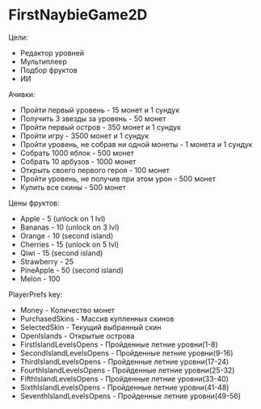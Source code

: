 # FirstNaybieGame2D

Цели:
- Редактор уровней
- Мультиплеер
- Подбор фруктов
- ИИ

Ачивки:
- Пройти первый уровень - 15 монет и 1 сундук
- Получить 3 звезды за уровень - 50 монет
- Пройти первый остров - 350 монет и 1 сундук
- Пройти игру - 3500 монет и 1 сундук
- Пройти уровень, не собрав ни одной монеты - 1 монета и 1 сундук
- Собрать 1000 яблок - 500 монет
- Собрать 10 арбузов - 1000 монет
- Открыть своего первого героя - 100 монет
- Пройти уровень, не получив при этом урон - 500 монет
- Купить все скины - 500 монет


Цены фруктов:
- Apple - 5 (unlock on 1 lvl)
- Bananas - 10 (unlock on 3 lvl)
- Orange - 10 (second island)
- Cherries - 15 (unlock on 5 lvl)
- Qiwi - 15 (second island)
- Strawberry - 25
- PineApple - 50 (second island)
- Melon - 100


PlayerPrefs key:
- Money - Количество монет
- PurchasedSkins - Массив купленных скинов
- SelectedSkin - Текущий выбранный скин
- OpenIslands - Открытые острова
- FirstIslandLevelsOpens - Пройденные летние уровни(1-8)
- SecondIslandLevelsOpens - Пройденные летние уровни(9-16)
- ThirdIslandLevelsOpens - Пройденные летние уровни(17-24)
- FourthIslandLevelsOpens - Пройденные летние уровни(25-32)
- FifthIslandLevelsOpens - Пройденные летние уровни(33-40)
- SixthIslandLevelsOpens - Пройденные летние уровни(41-48)
- SeventhIslandLevelsOpens - Пройденные летние уровни(49-56)
